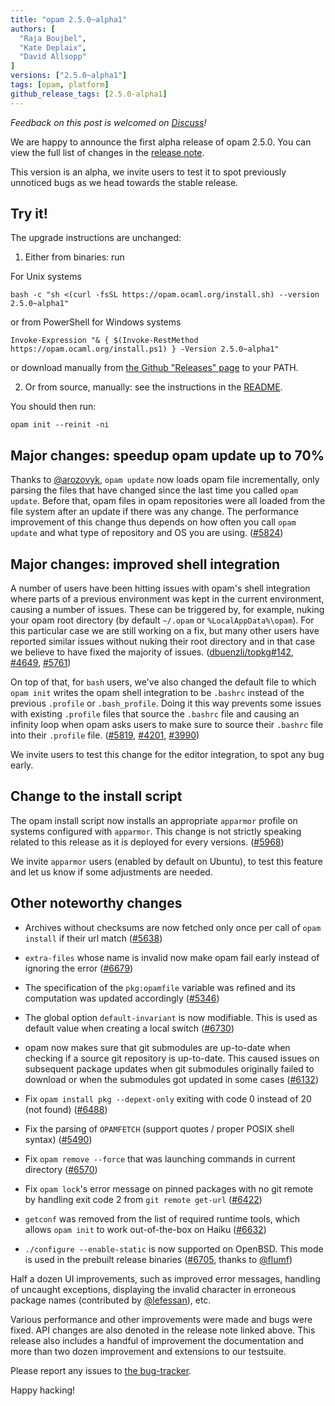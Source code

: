 ```yaml
---
title: "opam 2.5.0~alpha1"
authors: [
  "Raja Boujbel",
  "Kate Deplaix",
  "David Allsopp"
]
versions: ["2.5.0~alpha1"]
tags: [opam, platform]
github_release_tags: [2.5.0-alpha1]
---
```


_Feedback on this post is welcomed on [Discuss](https://discuss.ocaml.org/t/ann-opam-2-5-0-alpha1/17411)!_

We are happy to announce the first alpha release of opam 2.5.0.
You can view the full list of changes in the
[release note](https://github.com/ocaml/opam/releases/tag/2.5.0-alpha1).

This version is an alpha, we invite users to test it to spot previously
unnoticed bugs as we head towards the stable release.

## Try it!

The upgrade instructions are unchanged:

1. Either from binaries: run

For Unix systems
```
bash -c "sh <(curl -fsSL https://opam.ocaml.org/install.sh) --version 2.5.0~alpha1"
```
or from PowerShell for Windows systems
```
Invoke-Expression "& { $(Invoke-RestMethod https://opam.ocaml.org/install.ps1) } -Version 2.5.0~alpha1"
```
or download manually from [the Github "Releases" page](https://github.com/ocaml/opam/releases/tag/2.5.0-alpha1) to your PATH.

2. Or from source, manually: see the instructions in the [README](https://github.com/ocaml/opam/tree/2.5.0-alpha1#compiling-this-repo).


You should then run:
```
opam init --reinit -ni
```


## Major changes: speedup opam update up to 70%

Thanks to [@arozovyk](https://github.com/arozovyk), `opam update` now loads opam
file incrementally, only parsing the files that have changed since the last
time you called `opam update`. Before that, opam files in opam repositories were
all loaded from the file system after an update if there was any change. The performance improvement of this change thus
depends on how often you call `opam update` and what type of repository and OS
you are using.
([#5824](https://github.com/ocaml/opam/issues/5824))

## Major changes: improved shell integration

A number of users have been hitting issues with opam's shell integration where
parts of a previous environment was kept in the current environment, causing a
number of issues.  These can be triggered by, for example, nuking your opam
root directory (by default `~/.opam` or `%LocalAppData%\opam`). For this
particular case we are still working on a fix, but many other users have
reported similar issues without nuking their root directory and in that case we
believe to have fixed the majority of issues.
([dbuenzli/topkg#142](https://github.com/dbuenzli/topkg/issues/142), [#4649](https://github.com/ocaml/opam/issues/4649), [#5761](https://github.com/ocaml/opam/issues/5761))

On top of that, for `bash` users, we've also changed the default file to which
`opam init` writes the opam shell integration to be `.bashrc` instead of the
previous `.profile` or `.bash_profile`.  Doing it this way prevents some issues
with existing `.profile` files that source the `.bashrc` file and causing an
infinity loop when opam asks users to make sure to source their
`.bashrc` file into their `.profile` file.
([#5819](https://github.com/ocaml/opam/issues/5819), [#4201](https://github.com/ocaml/opam/issues/4201), [#3990](https://github.com/ocaml/opam/issues/3990))

We invite users to test this change for the editor integration, to spot any bug early.

## Change to the install script

The opam install script now installs an appropriate `apparmor` profile on
systems configured with `apparmor`.  This change is not strictly speaking
related to this release as it is deployed for every versions.
([#5968](https://github.com/ocaml/opam/issues/5968))

We invite `apparmor` users (enabled by default on Ubuntu), to test this feature and
let us know if some adjustments are needed.

## Other noteworthy changes

* Archives without checksums are now fetched only once per call of `opam install` if their url match ([#5638](https://github.com/ocaml/opam/issues/5638))

* `extra-files` whose name is invalid now make opam fail early instead of ignoring the error ([#6679](https://github.com/ocaml/opam/issues/6679))

* The specification of the `pkg:opamfile` variable was refined and its computation was updated accordingly ([#5346](https://github.com/ocaml/opam/issues/5346))

* The global option `default-invariant` is now modifiable. This is used as default value when creating a local switch ([#6730](https://github.com/ocaml/opam/issues/6730))

* opam now makes sure that git submodules are up-to-date when checking if a source git repository is up-to-date. This caused issues on subsequent package updates when git submodules originally failed to download or when the submodules got updated in some cases ([#6132](https://github.com/ocaml/opam/issues/6132))

* Fix `opam install pkg --depext-only` exiting with code 0 instead of 20 (not found) ([#6488](https://github.com/ocaml/opam/issues/6488))

* Fix the parsing of `OPAMFETCH` (support quotes / proper POSIX shell syntax) ([#5490](https://github.com/ocaml/opam/issues/5490))

* Fix `opam remove --force` that was launching commands in current directory ([#6570](https://github.com/ocaml/opam/issues/6570))

* Fix `opam lock`'s error message on pinned packages with no git remote by handling exit code 2 from `git remote get-url` ([#6422](https://github.com/ocaml/opam/issues/6422))

* `getconf` was removed from the list of required runtime tools, which allows `opam init` to work out-of-the-box on Haiku ([#6632](https://github.com/ocaml/opam/issues/6632))

* `./configure --enable-static` is now supported on OpenBSD. This mode is used in the prebuilt release binaries ([#6705](https://github.com/ocaml/opam/issues/6705), thanks to [@flumf](https://github.com/flumf))

Half a dozen UI improvements, such as improved error messages, handling of uncaught exceptions, displaying the invalid character in erroneous package names (contributed by [@lefessan](https://github.com/lefessan)), etc.


Various performance and other improvements were made and bugs were fixed.
API changes are also denoted in the release note linked above.
This release also includes a handful of improvement the documentation and more than two dozen improvement and extensions to our testsuite.


Please report any issues to [the bug-tracker](https://github.com/ocaml/opam/issues).

Happy hacking!
